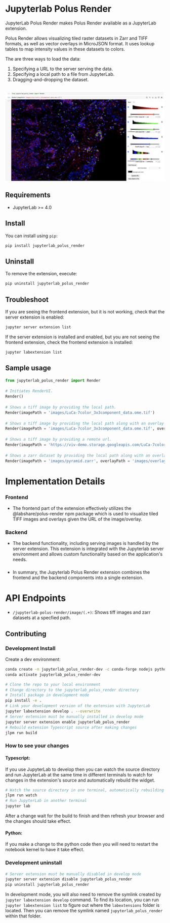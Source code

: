 # Jupyterlab Polus Render

JupyterLab Polus Render makes Polus Render available as a JupyterLab extension. 

Polus Render allows visualizing tiled raster datasets in Zarr and TIFF formats, as well as vector overlays in MicroJSON format. It uses lookup tables to map intensity values in these datasets to colors.

The are three ways to load the data:
1. Specifying a URL to the server serving the data.
2. Specifying a local path to a file from JupyterLab.
3. Dragging-and-dropping the dataset.
</br>

<img src="images/image.png"/>

## Requirements

* JupyterLab >= 4.0

## Install

You can install using `pip`:

```bash
pip install jupyterlab_polus_render
```

## Uninstall

To remove the extension, execute:

```bash
pip uninstall jupyterlab_polus_render
```

## Troubleshoot

If you are seeing the frontend extension, but it is not working, check
that the server extension is enabled:

```bash
jupyter server extension list
```

If the server extension is installed and enabled, but you are not seeing
the frontend extension, check the frontend extension is installed:

```bash
jupyter labextension list
```

## Sample usage
```Python
from jupyterlab_polus_render import Render

# Initiates RenderUI.
Render()

# Shows a tiff image by providing the local path. 
Render(imagePath = 'images/LuCa-7color_3x3component_data.ome.tif')

# Shows a tiff image by providing the local path along with an overlay used for the image. 
Render(imagePath = 'images/LuCa-7color_3x3component_data.ome.tif', overlayPath = 'images/overlay_render2.json')

# Shows a tiff image by providing a remote url. 
Render(imagePath = 'https://viv-demo.storage.googleapis.com/LuCa-7color_3x3component_data.ome.tif')

# Shows a zarr dataset by providing the local path along with an overlay used for the dataset. 
Render(imagePath = 'images/pyramid.zarr', overlayPath = 'images/overlay_render2.json')
```

# Implementation Details

### Frontend
- The frontend part of the extension effectively utilizes the @labshare/polus-render npm package which is used to visualize tiled TIFF images and overlays given the URL of the image/overlay. 

### Backend 
- The backend functionality, including serving images is handled by the server extension. This extension is integrated with the Jupyterlab server environment and allows custom functionality based on the application's needs.  

###
- In summary, the Jupyterlab Polus Render extension combines the frontend and the backend components into a single extension.


# API Endpoints

- `/jupyterlab-polus-render/image/(.+)`: Shows tiff images and zarr datasets at a specfied path.


## Contributing
### Development Install

Create a dev environment:
```bash
conda create -n jupyterlab_polus_render-dev -c conda-forge nodejs python jupyterlab=4.0.11 ipywidgets
conda activate jupyterlab_polus_render-dev
```

```bash
# Clone the repo to your local environment
# Change directory to the jupyterlab_polus_render directory
# Install package in development mode
pip install -e .
# Link your development version of the extension with JupyterLab
jupyter labextension develop . --overwrite
# Server extension must be manually installed in develop mode
jupyter server extension enable jupyterlab_polus_render
# Rebuild extension Typescript source after making changes
jlpm run build
```

### How to see your changes
#### Typescript:
If you use JupyterLab to develop then you can watch the source directory and run JupyterLab at the same time in different
terminals to watch for changes in the extension's source and automatically rebuild the widget.

```bash
# Watch the source directory in one terminal, automatically rebuilding when needed
jlpm run watch
# Run JupyterLab in another terminal
jupyter lab
```

After a change wait for the build to finish and then refresh your browser and the changes should take effect.

#### Python:
If you make a change to the python code then you will need to restart the notebook kernel to have it take effect.


### Development uninstall

```bash
# Server extension must be manually disabled in develop mode
jupyter server extension disable jupyterlab_polus_render
pip uninstall jupyterlab_polus_render
```

In development mode, you will also need to remove the symlink created by `jupyter labextension develop`
command. To find its location, you can run `jupyter labextension list` to figure out where the `labextensions`
folder is located. Then you can remove the symlink named `jupyterlab_polus_render` within that folder.
